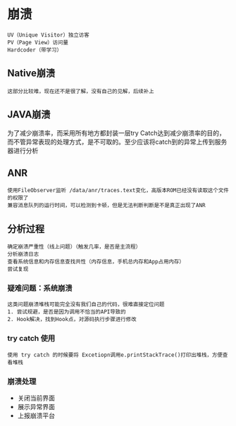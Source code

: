 # 崩溃
    UV（Unique Visitor）独立访客
    PV（Page View）访问量
    Hardcoder（带学习）
## Native崩溃
    这部分比较难，现在还不是很了解，没有自己的见解，后续补上
## JAVA崩溃
为了减少崩溃率，而采用所有地方都封装一层try Catch达到减少崩溃率的目的，而不管异常表现的处理方式，是不可取的。至少应该将catch到的异常上传到服务器进行分析
## ANR
    使用FileObserver监听 /data/anr/traces.text变化，高版本ROM已经没有读取这个文件的权限了
    兼容消息队列的运行时间，可以检测到卡顿，但是无法判断判断是不是真正出现了ANR
## 分析过程
    确定崩溃严重性（线上问题）（触发几率，是否是主流程）
    分析崩溃日志
    查看系统信息和内存信息查找共性（内存信息，手机总内存和App占用内存）
    尝试复现
### 疑难问题：系统崩溃
    这类问题崩溃堆栈可能完全没有我们自己的代码，很难直接定位问题
    1. 尝试规避，是否是因为调用不恰当的API导致的
    2. Hook解决，找到Hook点，对源码执行步骤进行修改
### try catch 使用
    使用 try catch 的时候要将 Excetiopn调用e.printStackTrace()打印出堆栈，方便查看堆栈 
### 崩溃处理
* 关闭当前界面
* 展示异常界面
* 上报崩溃平台


    
   
    
    
    
    
    
   
    
